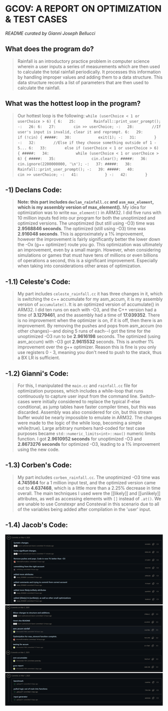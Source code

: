 # GCOV: A REPORT ON OPTIMIZATION & TEST CASES 
*README curated by Gianni Joseph Bellucci* 

## What does the program do? 
> Rainfall is an introductory practice problem in computer science wherein a user inputs a series of measurements which are then used to calculate the total rainfall periodically. It processes this information by handling improper values and adding them to a data structure. This data structure records a list of parameters that are then used to calculate the rainfall. 

## What was the hottest loop in the program?
> Our hottest loop is the following: 
> `while (userChoice < 1 or userChoice > 6) {
        6:   25:		Rainfall::print_user_prompt();	
        -:   26:
        6:   27:		cin >> userChoice;
        -:   28:		//If user's input is invalid, clear it and reprompt.
        6:   29:		if (!cin) {
    #####:   30:			exit(1);
        -:   31:		}
        -:   32:		//Else if they choose something outside of 1 - 5...
        6:   33:		else if (userChoice < 1 or userChoice > 6) {
    #####:   34:			while (userChoice < 1 or userChoice > 6) {
    #####:   35:				cin.clear();
    #####:   36:				cin.ignore(2200000000, '\n');
        -:   37:
    #####:   38:				Rainfall::print_user_prompt();
        -:   39:
    #####:   40:				cin >> userChoice;
        -:   41:			}
        -:   42:		}` 

## -1) Declans Code: 
> **Note: this part includes `declan_rainfall.cc` and `asm_max_element`, which is my assembly version of max_element().** My idea for optimization was to write `max_element()` in ARM32. I did five runs with 10 million inputs fed into our program for both the unoptimized and optimized versions. The unoptimized (but still using -O3) time was **2.9568846 seconds**. The optimized (still using -O3) time was **2.916048 seconds**. This is approximately a 1% improvement, however the improvement is fairly significantly better the lower down the -Ox (g++ optimizer) route you go. This optimization was ultimately an improvement, even by a small margin. However, when considering simulations or games that must have tens of millions or even billions of operations a second, this is a significant improvement. Especially when taking into considerations other areas of optimization.

## -1.1) Celeste's Code: 
> My part includes `celeste_rainfall.cc` it has three changes in it, which is switching the c++ accumulate for my asm_accum, it is my assembly version of `accumulate()`. It is an optimized version of accumulate() in ARM32. I did ten runs on each with -O3, and the C++ version had a time of **3.1279461**, and the assembly had a time of **17.039352**. There is no improvement when the optimizer is on, if it is off, then there is an improvement. By removing the pushes and pops from asm_accum (no other changes)--and doing 5 runs of each--I got the time for the unoptimized -O3 run to be **2.9616198** seconds. The optimized (using asm_accum) with -O3 got **2.9615532** seconds. This is another 1% improvement over the g++ optimizer. Reason this is fine is you only use registers 0 - 3, meaning you don't need to push to the stack, thus a BX LR is sufficient. 

## -1.2) Gianni's Code: 
> For this, I manipulated the `main.cc` and `rainfall.cc` file for optimization purposes, which includes a while-loop that runs continuously to capture user input from the command line. Switch-cases were initially considered to replace the typical if-else conditional, as jump tables have faster compiler times, but this was discarded. Assembly was also considered for cin, but this stream buffer would be nearly impossible to emulate in ARM32. The changes were made to the logic of the while loop, becoming a simple while(true). Large arbitrary numbers hard-coded for test case purposes became `std::numeric_limits<int>::max()` numeric limits function. I got **2.9610952 seconds** for unoptimized -O3 and **2.8673276 seconds** for optimized -O3, leading to a 1% improvement using the new code. 

## -1.3) Corben's Code: 
> My part includes `corben_rainfall.cc`. The unoptimized -O3 time was **4.745564** for a 1 million input test, and the optimized version came out to **4.637468**, which is a little more than a 2.25% decrease in time overall. The main techniques I used were the [[likely]] and  [[unlikely]] attributes, as well as accessing elements with `[]` instead of `.at()`. We are unable to use Constexpr and Consteval in this scenario due to all of the variables being added after compilation in the 'user' input.

## -1.4) Jacob's Code: 
> 

![Contributions](./screen1.png)
![ibid.](./screen2.png)
![ibid.](./screen3.png)
